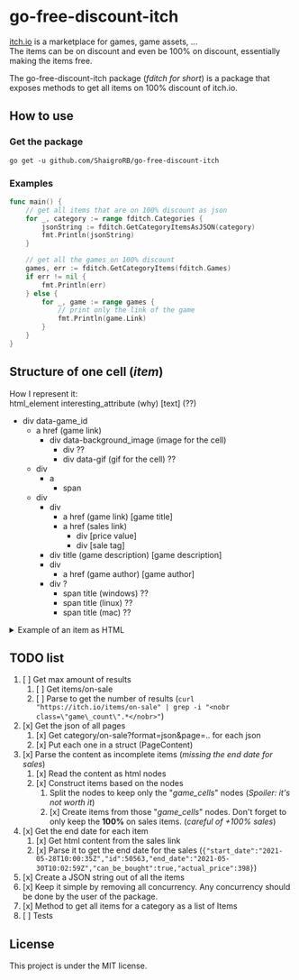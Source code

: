 # go-free-discount-itch

[itch.io](https://itch.io) is a marketplace for games, game assets, ...  
The items can be on discount and even be 100% on discount, essentially making the items free.

The go-free-discount-itch package (_fditch for short_) is a package that exposes methods to get all items on 100% discount of itch.io.

## How to use

### Get the package

`go get -u github.com/ShaigroRB/go-free-discount-itch`

### Examples

```go
func main() {
    // get all items that are on 100% discount as json
    for _, category := range fditch.Categories {
        jsonString := fditch.GetCategoryItemsAsJSON(category)
        fmt.Println(jsonString)
    }

    // get all the games on 100% discount
    games, err := fditch.GetCategoryItems(fditch.Games)
	if err != nil {
		fmt.Println(err)
	} else {
		for _, game := range games {
            // print only the link of the game
			fmt.Println(game.Link)
		}
	}
}
```

## Structure of one cell (_item_)

How I represent it:  
html_element interesting_attribute (why) [text\] (??)

- div data-game_id
  - a href (game link)
    - div data-background_image (image for the cell)
      - div ??
      - div data-gif (gif for the cell) ??
  - div
    - a
      - span
  - div
    - div
      - a href (game link) [game title]
      - a href (sales link)
        - div [price value]
        - div [sale tag]
    - div title (game description) [game description]
    - div
      - a href (game author) [game author]
    - div ?
      - span title (windows) ??
      - span title (linux) ??
      - span title (mac) ??

<details><summary>Example of an item as HTML</summary>

```html
<div data-game_id="1325209" class="game_cell has_cover lazy_images" dir="auto">
  <a
    tabindex="-1"
    class="thumb_link game_link"
    href="https://raidgames-studios.itch.io/sinsfromgod2"
    data-label="game:1325209:thumb"
    data-action="game_grid"
  >
    <div
      class="game_thumb"
      data-background_image="https://img.itch.zone/aW1nLzc4MTA1NzEuanBn/315x250%23c/%2BDiYI6.jpg"
      style="background-color: #000;"
    ></div>
  </a>
  <div class="game_cell_tools">
    <a
      data-register_action="add_to_collection"
      href="/g/raidgames-studios/sinsfromgod2/add-to-collection?source=browse"
      class="action_btn add_to_collection_btn"
    >
      <span class="icon icon-playlist_add"></span>
      Add to collection
    </a>
  </div>
  <div class="game_cell_data">
    <div class="game_title">
      <a
        class="title game_link"
        href="https://raidgames-studios.itch.io/sinsfromgod2"
        data-label="game:1325209:title"
        data-action="game_grid"
      >
        SinsFromGod 2
      </a>
      <a
        href="/s/63424/all-games-100-off"
        title="Pay $0 or more for this Game"
        class="price_tag meta_tag sale"
      >
        <div class="price_value">$0</div>
        <div class="sale_tag">-100%</div>
      </a>
    </div>
    <div title="Horror Game Based In A Hotel." class="game_text">
      Horror Game Based In A Hotel.
    </div>
    <div class="game_author">
      <a
        href="https://raidgames-studios.itch.io"
        data-label="user:4785070"
        data-action="game_grid"
      >
        RaidGames Studios
      </a>
    </div>
    <div class="game_genre">Survival</div>
    <div class="game_platform">
      <span title="Download for Windows" class="icon icon-windows8"></span>
      <span title="Download for Linux" class="icon icon-tux"></span>
    </div>
  </div>
</div>
```

</details>

## TODO list

1. [ ] Get max amount of results
   1. [ ] Get items/on-sale
   2. [ ] Parse to get the number of results (`curl "https://itch.io/items/on-sale" | grep -i "<nobr class=\"game\_count\".*</nobr>"`)
2. [x] Get the json of all pages
   1. [x] Get category/on-sale?format=json&page=.. for each json
   2. [x] Put each one in a struct (PageContent)
3. [x] Parse the content as incomplete items (_missing the end date for sales_)
   1. [x] Read the content as html nodes
   2. [x] Construct items based on the nodes
      1. Split the nodes to keep only the "_game_cells_" nodes (_Spoiler: it's not worth it_)
      2. [x] Create items from those "_game_cells_" nodes. Don't forget to only keep the **100%** on sales items. (_careful of +100% sales_)
4. [x] Get the end date for each item
   1. [x] Get html content from the sales link
   2. [x] Parse it to get the end date for the sales (`{"start_date":"2021-05-28T10:00:35Z","id":50563,"end_date":"2021-05-30T10:02:59Z","can_be_bought":true,"actual_price":398}`)
5. [x] Create a JSON string out of all the items
6. [x] Keep it simple by removing all concurrency. Any concurrency should be done by the user of the package.
7. [x] Method to get all items for a category as a list of Items
8. [ ] Tests

## License

This project is under the MIT license.
